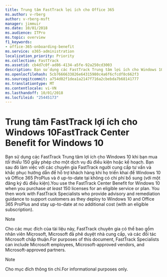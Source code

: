 ```yaml
---
title: Trung tâm FastTrack lợi ích cho Office 365
ms.author: v-rberg
author: v-rberg-msft
manager: jimmuir
ms.date: 10/01/2018
ms.audience: ITPro
ms.topic: overview
f1_keywords:
- office-365-onboarding-benefit
ms.service: o365-administration
localization_priority: Priority
ms.collection: FastTrack
ms.assetid: cb4d7c0f-ad86-4134-a5fe-92a250cd3003
description: Bạn sử dụng các FastTrack Trung tâm lợi ích cho Windows 10 khi bạn mua *tối thiểu* 150 giấy phép cho một dịch vụ đủ điều kiện hoặc kế hoạch.
ms.openlocfilehash: 5cb7666633826e64315980c4a6f6cfcdf8c662f3
ms.sourcegitcommit: a754d02f1dea1a2147f716a2cbebda7b68141777
ms.translationtype: MT
ms.contentlocale: vi-VN
ms.lasthandoff: 10/01/2018
ms.locfileid: "25445173"
---
```

# <a name="fasttrack-center-benefit-for-windows-10"></a><span data-ttu-id="fa6d6-103">Trung tâm FastTrack lợi ích cho Windows 10</span><span class="sxs-lookup"><span data-stu-id="fa6d6-103">FastTrack Center Benefit for Windows 10</span></span>

<span data-ttu-id="fa6d6-p101">Bạn sử dụng các FastTrack Trung tâm lợi ích cho Windows 10 khi bạn mua *tối thiểu* 150 giấy phép cho một dịch vụ đủ điều kiện hoặc kế hoạch.  Bạn sau đó làm việc với các chuyên gia FastTrack người cung cấp tư vấn và khắc phục hướng dẫn để hỗ trợ khách hàng khi họ triển khai để Windows 10 và Office 365 ProPlus và ở up-to-date tại không có chi phí bổ sung (với một đăng ký đủ điều kiện).</span><span class="sxs-lookup"><span data-stu-id="fa6d6-p101">You use the FastTrack Center Benefit for Windows 10 when you purchase  *at least*  150 licenses for an eligible service or plan.  You then work with FastTrack Specialists who provide advisory and remediation guidance to support customers as they deploy to Windows 10 and Office 365 ProPlus and stay up-to-date at no additional cost (with an eligible subscription).</span></span> 
  
> [!NOTE]
> <span data-ttu-id="fa6d6-106">Cho các mục đích của tài liệu này, FastTrack chuyên gia có thể bao gồm nhân viên Microsoft, Microsoft đã phê duyệt nhà cung cấp, và các đối tác Microsoft chấp thuận.</span><span class="sxs-lookup"><span data-stu-id="fa6d6-106">For purposes of this document, FastTrack Specialists can include Microsoft employees, Microsoft-approved vendors, and Microsoft-approved partners.</span></span> 
    
> [!NOTE]
> <span data-ttu-id="fa6d6-107">Cho mục đích thông tin chỉ.</span><span class="sxs-lookup"><span data-stu-id="fa6d6-107">For informational purposes only.</span></span> 
  

  

 